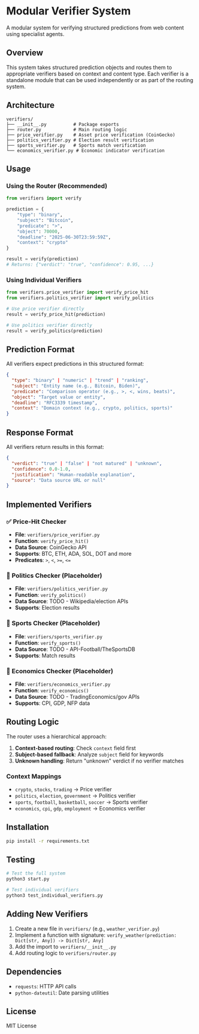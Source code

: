 # Modular Verifier System

A modular system for verifying structured predictions from web content using specialist agents.

## Overview

This system takes structured prediction objects and routes them to appropriate verifiers based on context and content type. Each verifier is a standalone module that can be used independently or as part of the routing system.

## Architecture

```
verifiers/
├── __init__.py          # Package exports
├── router.py            # Main routing logic
├── price_verifier.py    # Asset price verification (CoinGecko)
├── politics_verifier.py # Election result verification
├── sports_verifier.py   # Sports match verification
└── economics_verifier.py # Economic indicator verification
```

## Usage

### Using the Router (Recommended)

```python
from verifiers import verify

prediction = {
    "type": "binary",
    "subject": "Bitcoin",
    "predicate": ">",
    "object": 70000,
    "deadline": "2025-06-30T23:59:59Z",
    "context": "crypto"
}

result = verify(prediction)
# Returns: {"verdict": "true", "confidence": 0.95, ...}
```

### Using Individual Verifiers

```python
from verifiers.price_verifier import verify_price_hit
from verifiers.politics_verifier import verify_politics

# Use price verifier directly
result = verify_price_hit(prediction)

# Use politics verifier directly
result = verify_politics(prediction)
```

## Prediction Format

All verifiers expect predictions in this structured format:

```json
{
  "type": "binary" | "numeric" | "trend" | "ranking",
  "subject": "Entity name (e.g., Bitcoin, Biden)",
  "predicate": "Comparison operator (e.g., >, <, wins, beats)",
  "object": "Target value or entity",
  "deadline": "RFC3339 timestamp",
  "context": "Domain context (e.g., crypto, politics, sports)"
}
```

## Response Format

All verifiers return results in this format:

```json
{
  "verdict": "true" | "false" | "not matured" | "unknown",
  "confidence": 0.0-1.0,
  "justification": "Human-readable explanation",
  "source": "Data source URL or null"
}
```

## Implemented Verifiers

### ✅ Price-Hit Checker
- **File**: `verifiers/price_verifier.py`
- **Function**: `verify_price_hit()`
- **Data Source**: CoinGecko API
- **Supports**: BTC, ETH, ADA, SOL, DOT and more
- **Predicates**: `>`, `<`, `>=`, `<=`

### 🔄 Politics Checker (Placeholder)
- **File**: `verifiers/politics_verifier.py`
- **Function**: `verify_politics()`
- **Data Source**: TODO - Wikipedia/election APIs
- **Supports**: Election results

### 🔄 Sports Checker (Placeholder)
- **File**: `verifiers/sports_verifier.py`
- **Function**: `verify_sports()`
- **Data Source**: TODO - API-Football/TheSportsDB
- **Supports**: Match results

### 🔄 Economics Checker (Placeholder)
- **File**: `verifiers/economics_verifier.py`
- **Function**: `verify_economics()`
- **Data Source**: TODO - TradingEconomics/gov APIs
- **Supports**: CPI, GDP, NFP data

## Routing Logic

The router uses a hierarchical approach:

1. **Context-based routing**: Check `context` field first
2. **Subject-based fallback**: Analyze `subject` field for keywords
3. **Unknown handling**: Return "unknown" verdict if no verifier matches

### Context Mappings
- `crypto`, `stocks`, `trading` → Price verifier
- `politics`, `election`, `government` → Politics verifier
- `sports`, `football`, `basketball`, `soccer` → Sports verifier
- `economics`, `cpi`, `gdp`, `employment` → Economics verifier

## Installation

```bash
pip install -r requirements.txt
```

## Testing

```bash
# Test the full system
python3 start.py

# Test individual verifiers
python3 test_individual_verifiers.py
```

## Adding New Verifiers

1. Create a new file in `verifiers/` (e.g., `weather_verifier.py`)
2. Implement a function with signature: `verify_weather(prediction: Dict[str, Any]) -> Dict[str, Any]`
3. Add the import to `verifiers/__init__.py`
4. Add routing logic to `verifiers/router.py`

## Dependencies

- `requests`: HTTP API calls
- `python-dateutil`: Date parsing utilities

## License

MIT License 
